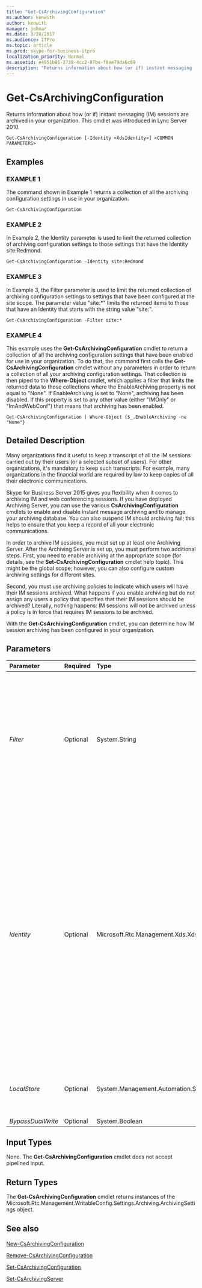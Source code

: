 ```yaml
---
title: "Get-CsArchivingConfiguration"
ms.author: kenwith
author: kenwith
manager: johmar
ms.date: 3/28/2017
ms.audience: ITPro
ms.topic: article
ms.prod: skype-for-business-itpro
localization_priority: Normal
ms.assetid: e4951b81-2738-4cc2-87be-f8ee79da6c09
description: "Returns information about how (or if) instant messaging (IM) sessions are archived in your organization. This cmdlet was introduced in Lync Server 2010."
---
```


# Get-CsArchivingConfiguration
 
Returns information about how (or if) instant messaging (IM) sessions are archived in your organization. This cmdlet was introduced in Lync Server 2010.
  
```
Get-CsArchivingConfiguration [-Identity <XdsIdentity>] <COMMON PARAMETERS>

```

## Examples

### EXAMPLE 1

The command shown in Example 1 returns a collection of all the archiving configuration settings in use in your organization.
  
```
Get-CsArchivingConfiguration
```

### EXAMPLE 2

In Example 2, the Identity parameter is used to limit the returned collection of archiving configuration settings to those settings that have the Identity site:Redmond.
  
```
Get-CsArchivingConfiguration -Identity site:Redmond
```

### EXAMPLE 3

In Example 3, the Filter parameter is used to limit the returned collection of archiving configuration settings to settings that have been configured at the site scope. The parameter value "site:\*" limits the returned items to those that have an Identity that starts with the string value "site:".
  
```
Get-CsArchivingConfiguration -Filter site:*
```

### EXAMPLE 4

This example uses the **Get-CsArchivingConfiguration** cmdlet to return a collection of all the archiving configuration settings that have been enabled for use in your organization. To do that, the command first calls the **Get-CsArchivingConfiguration** cmdlet without any parameters in order to return a collection of all your archiving configuration settings. That collection is then piped to the **Where-Object** cmdlet, which applies a filter that limits the returned data to those collections where the EnableArchiving property is not equal to "None". If EnableArchiving is set to "None", archiving has been disabled. If this property is set to any other value (either "IMOnly" or "ImAndWebConf") that means that archiving has been enabled.
  
```
Get-CsArchivingConfiguration | Where-Object {$_.EnableArchiving -ne "None"}
```

## Detailed Description

Many organizations find it useful to keep a transcript of all the IM sessions carried out by their users (or a selected subset of users). For other organizations, it's mandatory to keep such transcripts. For example, many organizations in the financial world are required by law to keep copies of all their electronic communications.
  
Skype for Business Server 2015 gives you flexibility when it comes to archiving IM and web conferencing sessions. If you have deployed Archiving Server, you can use the various **CsArchivingConfiguration** cmdlets to enable and disable instant message archiving and to manage your archiving database. You can also suspend IM should archiving fail; this helps to ensure that you keep a record of all your electronic communications.
  
In order to archive IM sessions, you must set up at least one Archiving Server. After the Archiving Server is set up, you must perform two additional steps. First, you need to enable archiving at the appropriate scope (for details, see the **Set-CsArchivingConfiguration** cmdlet help topic). This might be the global scope; however, you can also configure custom archiving settings for different sites.
  
Second, you must use archiving policies to indicate which users will have their IM sessions archived. What happens if you enable archiving but do not assign any users a policy that specifies that their IM sessions should be archived? Literally, nothing happens: IM sessions will not be archived unless a policy is in force that requires IM sessions to be archived. 
  
With the **Get-CsArchivingConfiguration** cmdlet, you can determine how IM session archiving has been configured in your organization.
  
## Parameters

|**Parameter**|**Required**|**Type**|**Description**|
|:-----|:-----|:-----|:-----|
| _Filter_ <br/> |Optional  <br/> |System.String  <br/> |Enables you to use wildcard characters in order to return a collection (or collections) of archiving configuration settings. To return a collection of all the settings configured at the site scope, use this syntax:  `-Filter site:*`. To return a collection of all the settings that have the string value "Canada" somewhere in their Identity (the only property you can filter on) use this syntax:  `-Filter "*Canada*".` <br/> |
| _Identity_ <br/> |Optional  <br/> |Microsoft.Rtc.Management.Xds.XdsIdentity  <br/> |Indicates the unique identifier for the collection of archiving settings you want to return. To refer to the global settings use this syntax:  `-Identity global`. To refer to a collection configured at the site scope, use syntax similar to this:  `-Identity site:Redmond`. To return information about the settings assigned to an individual Registrar pool use syntax: like this:  <br/>  `-Identity "service:Registrar:atl-cs-001.litwareinc.com"` <br/> Pool-level settings are available only in Skype for Business Server 2015.  <br/> Note that you cannot use wildcards when specifying an Identity. If you need to use wildcards, then include the Filter parameter instead.  <br/> If this parameter is not specified, then the **Get-CsArchivingConfiguration** cmdlet returns a collection of all the archiving configuration settings in use in the organization. <br/> |
| _LocalStore_ <br/> |Optional  <br/> |System.Management.Automation.SwitchParameter  <br/> |Retrieves the archiving configuration data from the local replica of the Central Management store rather than from the Central Management store itself.  <br/> |
| _BypassDualWrite_ <br/> |Optional  <br/> |System.Boolean  <br/> |PARAMVALUE: $true | $false  <br/> |
   
## Input Types

None. The **Get-CsArchivingConfiguration** cmdlet does not accept pipelined input.
  
## Return Types

The **Get-CsArchivingConfiguration** cmdlet returns instances of the Microsoft.Rtc.Management.WritableConfig.Settings.Archiving.ArchivingSettings object.
  
## See also

#### 

[New-CsArchivingConfiguration](new-csarchivingconfiguration.md)
  
[Remove-CsArchivingConfiguration](remove-csarchivingconfiguration.md)
  
[Set-CsArchivingConfiguration](set-csarchivingconfiguration.md)
  
[Set-CsArchivingServer](set-csarchivingserver.md)


